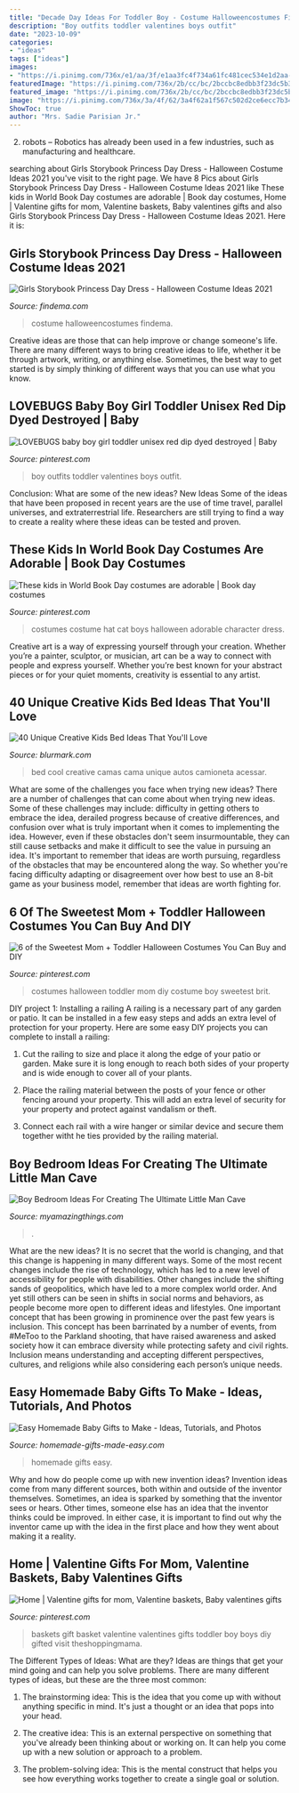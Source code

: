 ```yaml
---
title: "Decade Day Ideas For Toddler Boy - Costume Halloweencostumes Findema"
description: "Boy outfits toddler valentines boys outfit"
date: "2023-10-09"
categories:
- "ideas"
tags: ["ideas"]
images:
- "https://i.pinimg.com/736x/e1/aa/3f/e1aa3fc4f734a61fc481cec534e1d2aa--toddler-halloween-costumes-family-costumes.jpg"
featuredImage: "https://i.pinimg.com/736x/2b/cc/bc/2bccbc8edbb3f23dc5b3ab30300a48e8--literary-costumes-world-book-day-costumes.jpg"
featured_image: "https://i.pinimg.com/736x/2b/cc/bc/2bccbc8edbb3f23dc5b3ab30300a48e8--literary-costumes-world-book-day-costumes.jpg"
image: "https://i.pinimg.com/736x/3a/4f/62/3a4f62a1f567c502d2ce6ecc7b34ee04.jpg"
ShowToc: true
author: "Mrs. Sadie Parisian Jr."
---
```



2. robots – Robotics has already been used in a few industries, such as manufacturing and healthcare.

	

		
searching about Girls Storybook Princess Day Dress - Halloween Costume Ideas 2021 you've visit to the right page. We have 8 Pics about Girls Storybook Princess Day Dress - Halloween Costume Ideas 2021 like These kids in World Book Day costumes are adorable | Book day costumes, Home | Valentine gifts for mom, Valentine baskets, Baby valentines gifts and also Girls Storybook Princess Day Dress - Halloween Costume Ideas 2021. Here it is:
		
    
## Girls Storybook Princess Day Dress - Halloween Costume Ideas 2021

<img loading=lazy src="https://findema.com/wp-content/uploads/2014/10/halloween_20148014.jpg" onerror="this.onerror=null;this.src='https://tse4.mm.bing.net/th?id=OIP.U-NG-sZZeacNau2ho2zulgHaKl&amp;pid=15.1';" alt="Girls Storybook Princess Day Dress - Halloween Costume Ideas 2021">

_Source: findema.com_

>costume halloweencostumes findema. 

	

Creative ideas are those that can help improve or change someone's life. There are many different ways to bring creative ideas to life, whether it be through artwork, writing, or anything else. Sometimes, the best way to get started is by simply thinking of different ways that you can use what you know.

    
## LOVEBUGS Baby Boy Girl Toddler Unisex Red Dip Dyed Destroyed | Baby

<img loading=lazy src="https://i.pinimg.com/736x/3a/4f/62/3a4f62a1f567c502d2ce6ecc7b34ee04.jpg" onerror="this.onerror=null;this.src='https://tse2.mm.bing.net/th?id=OIP.RIZ4NV4SwDNuI9o8ZJQrgwHaIz&amp;pid=15.1';" alt="LOVEBUGS baby boy girl toddler unisex red dip dyed destroyed | Baby">

_Source: pinterest.com_

>boy outfits toddler valentines boys outfit. 

	

Conclusion: What are some of the new ideas?
New Ideas
Some of the ideas that have been proposed in recent years are the use of time travel, parallel universes, and extraterrestrial life. Researchers are still trying to find a way to create a reality where these ideas can be tested and proven.

    
## These Kids In World Book Day Costumes Are Adorable | Book Day Costumes

<img loading=lazy src="https://i.pinimg.com/736x/2b/cc/bc/2bccbc8edbb3f23dc5b3ab30300a48e8--literary-costumes-world-book-day-costumes.jpg" onerror="this.onerror=null;this.src='https://tse4.mm.bing.net/th?id=OIP.EXqsnhwf9G6Foa4DU8H0XQHaNK&amp;pid=15.1';" alt="These kids in World Book Day costumes are adorable | Book day costumes">

_Source: pinterest.com_

>costumes costume hat cat boys halloween adorable character dress. 

	

Creative art is a way of expressing yourself through your creation. Whether you’re a painter, sculptor, or musician, art can be a way to connect with people and express yourself. Whether you’re best known for your abstract pieces or for your quiet moments, creativity is essential to any artist.

    
## 40 Unique Creative Kids Bed Ideas That You&#039;ll Love

<img loading=lazy src="https://www.blurmark.com/wp-content/uploads/2017/03/Cool-kids-bed-idea.jpg" onerror="this.onerror=null;this.src='https://tse1.mm.bing.net/th?id=OIP.OBIhBxmPANrhNFeuw0TBAQHaHT&amp;pid=15.1';" alt="40 Unique Creative Kids Bed Ideas That You&#039;ll Love">

_Source: blurmark.com_

>bed cool creative camas cama unique autos camioneta acessar. 

	

What are some of the challenges you face when trying new ideas?
There are a number of challenges that can come about when trying new ideas. Some of these challenges may include: difficulty in getting others to embrace the idea, derailed progress because of creative differences, and confusion over what is truly important when it comes to implementing the idea. However, even if these obstacles don't seem insurmountable, they can still cause setbacks and make it difficult to see the value in pursuing an idea. It's important to remember that ideas are worth pursuing, regardless of the obstacles that may be encountered along the way. So whether you're facing difficulty adapting or disagreement over how best to use an 8-bit game as your business model, remember that ideas are worth fighting for.

    
## 6 Of The Sweetest Mom + Toddler Halloween Costumes You Can Buy And DIY

<img loading=lazy src="https://i.pinimg.com/736x/e1/aa/3f/e1aa3fc4f734a61fc481cec534e1d2aa--toddler-halloween-costumes-family-costumes.jpg" onerror="this.onerror=null;this.src='https://tse4.mm.bing.net/th?id=OIP.wQ0Ld-eDmI9pPWCeZ182-wHaLH&amp;pid=15.1';" alt="6 of the Sweetest Mom + Toddler Halloween Costumes You Can Buy and DIY">

_Source: pinterest.com_

>costumes halloween toddler mom diy costume boy sweetest brit. 

	

DIY project 1: Installing a railing
A railing is a necessary part of any garden or patio. It can be installed in a few easy steps and adds an extra level of protection for your property. Here are some easy DIY projects you can complete to install a railing: 
1. Cut the railing to size and place it along the edge of your patio or garden. Make sure it is long enough to reach both sides of your property and is wide enough to cover all of your plants. 

2. Place the railing material between the posts of your fence or other fencing around your property. This will add an extra level of security for your property and protect against vandalism or theft. 

3. Connect each rail with a wire hanger or similar device and secure them together witht he ties provided by the railing material.

    
## Boy Bedroom Ideas For Creating The Ultimate Little Man Cave

<img loading=lazy src="https://myamazingthings.com/wp-content/uploads/2018/01/boys-room-ideas-2-.jpg" onerror="this.onerror=null;this.src='https://tse1.mm.bing.net/th?id=OIP.2amFHkQHA9F_7o1K1FQVXAHaHa&amp;pid=15.1';" alt="Boy Bedroom Ideas For Creating The Ultimate Little Man Cave">

_Source: myamazingthings.com_

>. 

	

What are the new ideas?
It is no secret that the world is changing, and that this change is happening in many different ways. Some of the most recent changes include the rise of technology, which has led to a new level of accessibility for people with disabilities. Other changes include the shifting sands of geopolitics, which have led to a more complex world order. And yet still others can be seen in shifts in social norms and behaviors, as people become more open to different ideas and lifestyles.
One important concept that has been growing in prominence over the past few years is inclusion. This concept has been barrinated by a number of events, from #MeToo to the Parkland shooting, that have raised awareness and asked society how it can embrace diversity while protecting safety and civil rights. Inclusion means understanding and accepting different perspectives, cultures, and religions while also considering each person’s unique needs.

    
## Easy Homemade Baby Gifts To Make - Ideas, Tutorials, And Photos

<img loading=lazy src="http://www.homemade-gifts-made-easy.com/image-files/diaper-wreath-instructions-800x882.jpg" onerror="this.onerror=null;this.src='https://tse4.mm.bing.net/th?id=OIP.DHKCp3Dl2UCGM9ei15x2pgHaIK&amp;pid=15.1';" alt="Easy Homemade Baby Gifts to Make - Ideas, Tutorials, and Photos">

_Source: homemade-gifts-made-easy.com_

>homemade gifts easy. 

	

Why and how do people come up with new invention ideas?
Invention ideas come from many different sources, both within and outside of the inventor themselves. Sometimes, an idea is sparked by something that the inventor sees or hears. Other times, someone else has an idea that the inventor thinks could be improved. In either case, it is important to find out why the inventor came up with the idea in the first place and how they went about making it a reality.

    
## Home | Valentine Gifts For Mom, Valentine Baskets, Baby Valentines Gifts

<img loading=lazy src="https://i.pinimg.com/736x/e6/fa/71/e6fa7134d4e6dec25357f6bc80b6858c--valentine-baskets-kids-valentines.jpg" onerror="this.onerror=null;this.src='https://tse2.mm.bing.net/th?id=OIP.ZPYMnyN5nsO67S9gCI5iTAHaLL&amp;pid=15.1';" alt="Home | Valentine gifts for mom, Valentine baskets, Baby valentines gifts">

_Source: pinterest.com_

>baskets gift basket valentine valentines gifts toddler boy boys diy gifted visit theshoppingmama. 

	

The Different Types of Ideas: What are they?
Ideas are things that get your mind going and can help you solve problems. There are many different types of ideas, but these are the three most common:
1. The brainstorming idea: This is the idea that you come up with without anything specific in mind. It's just a thought or an idea that pops into your head.

2. The creative idea: This is an external perspective on something that you've already been thinking about or working on. It can help you come up with a new solution or approach to a problem.

3. The problem-solving idea: This is the mental construct that helps you see how everything works together to create a single goal or solution.


